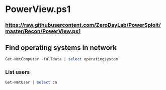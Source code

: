 # PowerView.ps1

### https://raw.githubusercontent.com/ZeroDayLab/PowerSploit/master/Recon/PowerView.ps1

## Find operating systems in network
```powershell
Get-NetComputer -fulldata | select operatingsystem
```
### List users
```powershell
Get-NetUser | select cn
```